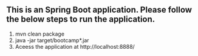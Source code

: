 ## This is an Spring Boot application. Please follow the below steps to run the application.

1. mvn clean package
2. java -jar target/bootcamp*.jar
3. Aceess the application at http://localhost:8888/
